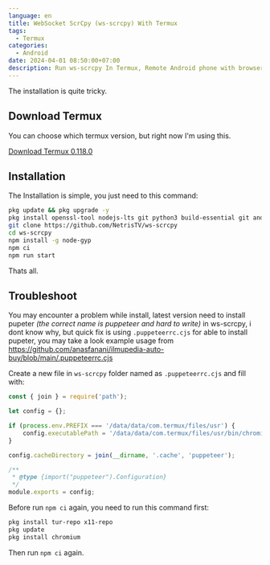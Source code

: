 ```yaml
---
language: en
title: WebSocket ScrCpy (ws-scrcpy) With Termux
tags:
  - Termux
categories:
  - Android
date: 2024-04-01 08:50:00+07:00
description: Run ws-scrcpy In Termux, Remote Android phone with browser using Termux.
---
```

The installation is quite tricky.

## Download Termux

You can choose which termux version, but right now I'm using this.

[Download Termux 0.118.0](https://github.com/termux/termux-app/releases/download/v0.118.0/termux-app_v0.118.0+github-debug_universal.apk)[](https://github.com/termux/termux-app/releases/download/v0.118.0/termux-app_v0.118.0+github-debug_universal.apk)

## Installation

The Installation is simple, you just need to this command:

```bash
pkg update && pkg upgrade -y
pkg install openssl-tool nodejs-lts git python3 build-essential git android-tools -y
git clone https://github.com/NetrisTV/ws-scrcpy
cd ws-scrcpy
npm install -g node-gyp
npm ci
npm run start
```

Thats all.

## Troubleshoot

You may encounter a problem while install, latest version need to install pupeter *(the correct name is puppeteer and hard to write)* in ws-scrcpy, i dont know why, but quick fix is using `.puppeteerrc.cjs` for able to install pupeter, you may take a look example usage from <https://github.com/anasfanani/ilmupedia-auto-buy/blob/main/.puppeteerrc.cjs>

Create a new file in `ws-scrcpy` folder named as `.puppeteerrc.cjs` and fill with:

```javascript
const { join } = require('path');

let config = {};

if (process.env.PREFIX === '/data/data/com.termux/files/usr') {
    config.executablePath = '/data/data/com.termux/files/usr/bin/chromium-browser';
}

config.cacheDirectory = join(__dirname, '.cache', 'puppeteer');

/**
 * @type {import("puppeteer").Configuration}
 */
module.exports = config;
```

Before run `npm ci` again, you need to run this command first:

```bash
pkg install tur-repo x11-repo
pkg update
pkg install chromium
```

Then run `npm ci` again.

